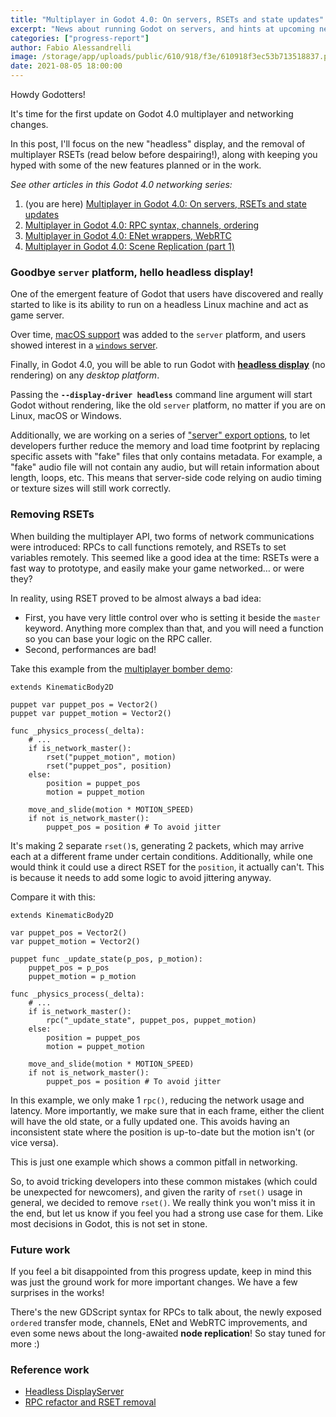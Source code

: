```yaml
---
title: "Multiplayer in Godot 4.0: On servers, RSETs and state updates"
excerpt: "News about running Godot on servers, and hints at upcoming networking changes in Godot 4.0."
categories: ["progress-report"]
author: Fabio Alessandrelli
image: /storage/app/uploads/public/610/918/f3e/610918f3ec53b713518837.png
date: 2021-08-05 18:00:00
---
```


Howdy Godotters!

It's time for the first update on Godot 4.0 multiplayer and networking changes.

In this post, I'll focus on the new "headless" display, and the removal of multiplayer RSETs (read below before despairing!), along with keeping you hyped with some of the new features planned or in the work.

*See other articles in this Godot 4.0 networking series:*

1. (you are here) [Multiplayer in Godot 4.0: On servers, RSETs and state updates](https://godotengine.org/article/multiplayer-changes-godot-4-0-report-1)
2. [Multiplayer in Godot 4.0: RPC syntax, channels, ordering](https://godotengine.org/article/multiplayer-changes-godot-4-0-report-2)
3. [Multiplayer in Godot 4.0: ENet wrappers, WebRTC](https://godotengine.org/article/multiplayer-changes-godot-4-0-report-3)
4. [Multiplayer in Godot 4.0: Scene Replication (part 1)](https://godotengine.org/article/multiplayer-changes-godot-4-0-report-4)

### Goodbye `server` platform, hello headless display!

One of the emergent feature of Godot that users have discovered and really started to like is its ability to run on a headless Linux machine and act as game server.

Over time, [macOS support](https://github.com/godotengine/godot/pull/23279) was added to the `server` platform, and users showed interest in a [`windows` server](https://github.com/godotengine/godot/issues/6059).

Finally, in Godot 4.0, you will be able to run Godot with [**headless display**](https://github.com/godotengine/godot/pull/49074) (no rendering) on any *desktop platform*.

Passing the **`--display-driver headless`** command line argument will start Godot without rendering, like the old `server` platform, no matter if you are on Linux, macOS or Windows.

Additionally, we are working on a series of ["server" export options](https://github.com/godotengine/godot-proposals/issues/2756), to let developers further reduce the memory and load time footprint by replacing specific assets with "fake" files that only contains metadata. For example, a "fake" audio file will not contain any audio, but will retain information about length, loops, etc. This means that server-side code relying on audio timing or texture sizes will still work correctly.

### Removing RSETs

When building the multiplayer API, two forms of network communications were introduced: RPCs to call functions remotely, and RSETs to set variables remotely. This seemed like a good idea at the time: RSETs were a fast way to prototype, and easily make your game networked… or were they?

In reality, using RSET proved to be almost always a bad idea:

- First, you have very little control over who is setting it beside the `master` keyword. Anything more complex than that, and you will need a function so you can base your logic on the RPC caller.
- Second, performances are bad!

Take this example from the [multiplayer bomber demo](https://github.com/godotengine/godot-demo-projects/tree/master/networking/multiplayer_bomber):

```gdscript
extends KinematicBody2D

puppet var puppet_pos = Vector2()
puppet var puppet_motion = Vector2()

func _physics_process(_delta):
    # ...
    if is_network_master():
        rset("puppet_motion", motion)
        rset("puppet_pos", position)
    else:
        position = puppet_pos
        motion = puppet_motion

    move_and_slide(motion * MOTION_SPEED)
    if not is_network_master():
        puppet_pos = position # To avoid jitter
```

It's making 2 separate `rset()`s, generating 2 packets, which may arrive each at a different frame under certain conditions. Additionally, while one would think it could use a direct RSET for the `position`, it actually can't. This is because it needs to add some logic to avoid jittering anyway.

Compare it with this:

```gdscript
extends KinematicBody2D

var puppet_pos = Vector2()
var puppet_motion = Vector2()

puppet func _update_state(p_pos, p_motion):
    puppet_pos = p_pos
    puppet_motion = p_motion

func _physics_process(_delta):
    # ...
    if is_network_master():
        rpc("_update_state", puppet_pos, puppet_motion)
    else:
        position = puppet_pos
        motion = puppet_motion

    move_and_slide(motion * MOTION_SPEED)
    if not is_network_master():
        puppet_pos = position # To avoid jitter
```

In this example, we only make 1 `rpc()`, reducing the network usage and latency. More importantly, we make sure that in each frame, either the client will have the old state, or a fully updated one. This avoids having an inconsistent state where the position is up-to-date but the motion isn't (or vice versa).

This is just one example which shows a common pitfall in networking.

So, to avoid tricking developers into these common mistakes (which could be unexpected for newcomers), and given the rarity of `rset()` usage in general, we decided to remove `rset()`. We really think you won't miss it in the end, but let us know if you feel you had a strong use case for them. Like most decisions in Godot, this is not set in stone.

### Future work

If you feel a bit disappointed from this progress update, keep in mind this was just the ground work for more important changes. We have a few surprises in the works!

There's the new GDScript syntax for RPCs to talk about, the newly exposed `ordered` transfer mode, channels, ENet and WebRTC improvements, and even some news about the long-awaited **node replication**! So stay tuned for more :)

### Reference work

- [Headless DisplayServer](https://github.com/godotengine/godot/pull/49074)
- [RPC refactor and RSET removal](https://github.com/godotengine/godot/pull/49221)
